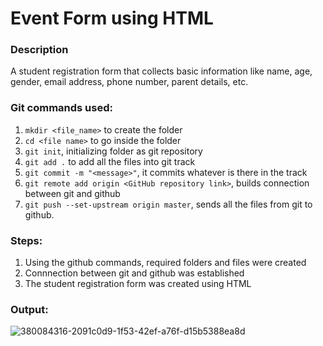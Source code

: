 # Event Form using HTML

### Description
A student registration form that collects basic information like name, age, gender, email address, phone number, parent details, etc.

### Git commands used:
1. `mkdir <file_name>` to create the folder
2. `cd <file name>` to go inside the folder
3. `git init`, initializing folder as git repository
5. `git add .` to add all the files into git track
6. `git commit -m "<message>"`, it commits whatever is there in the track
7. `git remote add origin <GitHub repository link>`, builds connection between git and github
8. `git push --set-upstream origin master`, sends all the files from git to github.

### Steps:
1. Using the github commands, required folders and files were created
2. Connnection between git and github was established
3. The student registration form was created using HTML

### Output:
![380084316-2091c0d9-1f53-42ef-a76f-d15b5388ea8d](https://github.com/user-attachments/assets/1ec0fe90-6dad-4b24-82c0-4089478c7783)

